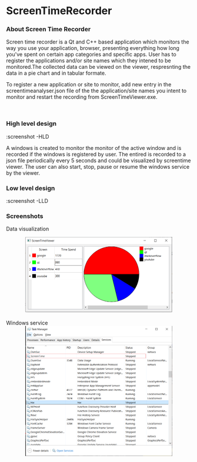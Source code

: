 # ScreenTimeRecorder
<h3> About Screen Time Recorder </h3>
Screen time recorder is a Qt and C++ based application which monitors the way you use your application, browser, presenting everything how long you've spent on certain app categories and specific apps. User has to register the applications and/or site names which they intened to be monitored.The collected data can be viewed on the viewer, respresnting the data in a pie chart and in tabular formate.

To register a new application or site to monitor, add new entry in the screentimeanalyser.json file of the the application/site names you intent to monitor and restart the recording from ScreenTimeViewer.exe.

</br>
<h3> High level design </h3>
:screenshot -HLD

A windows is created to monitor the monitor of the active window and is recorded if the windows is registered by user. The entired is recorded to a json file  periodically every 5 seconds and could be visualized by screentime viewer. The user can also start, stop, pause or resume the windows service by the viewer.

<h3> Low level design </h3>
:screenshot -LLD

</br>
<h3> Screenshots </h3>

Data visualization
<div align="center">
    <img src="https://github.com/noumanyosuf/ScreenTimeRecorder/blob/main/ScreenTime_Graph.PNG" width="400px"</img> 
</div>
</br>
Windows service
<div align="center">
    <img src="https://github.com/noumanyosuf/ScreenTimeRecorder/blob/main/ScreenTime_service.png" width="400px"</img> 
</div>




  
